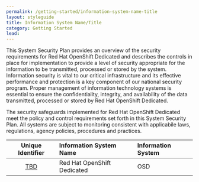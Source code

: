 ```yaml
---
permalink: /getting-started/information-system-name-title
layout: styleguide
title: Information System Name/Title
category: Getting Started
lead:
---
```


This System Security Plan provides an overview of the security requirements for Red Hat OpenShift Dedicated and describes the controls in place for implementation to provide a level of security appropriate for the information to be transmitted, processed or stored by the system. Information security is vital to our critical infrastructure and its effective performance and protection is a key component of our national security program. Proper management of information technology systems is essential to ensure the confidentiality, integrity, and availability of the data transmitted, processed or stored by Red Hat OpenShift Dedicated.

The security safeguards implemented for Red Hat OpenShift Dedicated meet the policy and control requirements set forth in this System Security Plan. All systems are subject to monitoring consistent with applicabile laws, regulations, agency policies, procedures and practices.

| Unique Identifier | Information System Name | Information System |
|:-----------------:|:------------------------|:-------------------|
| [TBD](https://github.com/RedHatGov/osd-ssp-webui/issues/1) | Red Hat OpenShift Dedicated | OSD | 